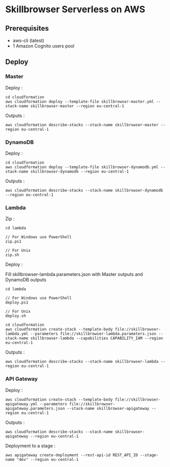 # Skillbrowser Serverless on AWS

## Prerequisites

- aws-cli (latest)
- 1 Amazon Cognito users pool

## Deploy

### Master

Deploy :

    cd cloudformation
    aws cloudformation deploy --template-file skillbrowser-master.yml --stack-name skillbrowser-master --region eu-central-1

Outputs :

    aws cloudformation describe-stacks --stack-name skillbrowser-master --region eu-central-1

### DynamoDB

Deploy :

    cd cloudformation
    aws cloudformation deploy --template-file skillbrowser-dynamodb.yml --stack-name skillbrowser-dynamodb --region eu-central-1

Outputs :

    aws cloudformation describe-stacks --stack-name skillbrowser-dynamodb --region eu-central-1

### Lambda

Zip :

    cd lambda
    
    // For Windows use PowerShell
    zip.ps1
    
    // For Unix
    zip.sh

Deploy :

Fill skillbrowser-lambda.parameters.json with Master outputs and DynamoDB outputs

    cd lambda
        
    // For Windows use PowerShell
    deploy.ps1
        
    // For Unix
    deploy.sh
    
    cd cloudformation
    aws cloudformation create-stack --template-body file://skillbrowser-lambda.yml --parameters file://skillbrowser-lambda.parameters.json --stack-name skillbrowser-lambda --capabilities CAPABILITY_IAM --region eu-central-1

Outputs :

    aws cloudformation describe-stacks --stack-name skillbrowser-lambda --region eu-central-1

### API Gateway

Deploy :

    aws cloudformation create-stack --template-body file://skillbrowser-apigateway.yml --parameters file://skillbrowser-apigateway.parameters.json --stack-name skillbrowser-apigateway --region eu-central-1

Outputs :

    aws cloudformation describe-stacks --stack-name skillbrowser-apigateway --region eu-central-1

Deployment to a stage :

    aws apigateway create-deployment --rest-api-id REST_API_ID --stage-name "dev" --region eu-central-1